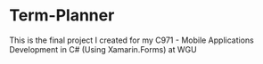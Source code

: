 # Term-Planner
This is the final project I created for my C971 - Mobile Applications Development in C# (Using Xamarin.Forms) at WGU
